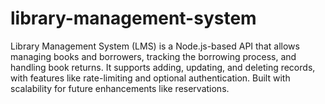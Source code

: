# library-management-system
Library Management System (LMS) is a Node.js-based API that allows managing books and borrowers, tracking the borrowing process, and handling book returns. It supports adding, updating, and deleting records, with features like rate-limiting and optional authentication. Built with scalability for future enhancements like reservations.
